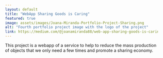 ```yaml
---
layout: default
title: "WebApp Sharing Goods is Caring"
featured: true
image: assets/images/Joana-Miranda-Portfolio-Project-Sharing.png
alt: "Fourth portfolio project image with the logo of the project"
link: https://medium.com/@joanamiranda88/web-app-sharing-goods-is-caring-case-study-f6e50c8c9d03
---
```


This project is a webapp of a service to help to reduce the mass production of objects that we only need a few times and promote a sharing economy.
